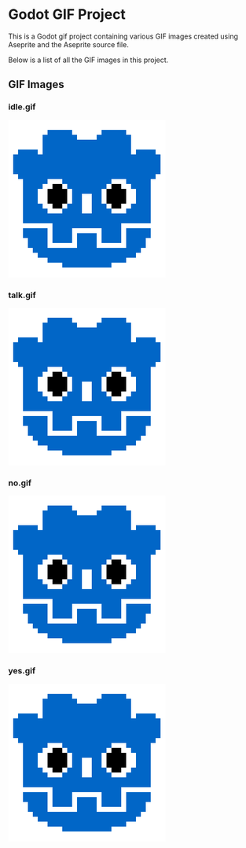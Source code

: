 # Godot GIF Project

This is a Godot gif project containing various GIF images created using Aseprite and the Aseprite source file. 

Below is a list of all the GIF images in this project.

## GIF Images

### **idle.gif**

![idle](./gif/idle.gif)

### **talk.gif**

![talk](./gif/talk.gif)

### **no.gif**

![no](./gif/no.gif)

### **yes.gif**

![yes](./gif/yes.gif)
